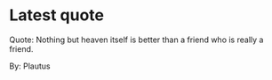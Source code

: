 # Latest quote 

Quote: Nothing but heaven itself is better than a friend who is really a friend. 

By: Plautus